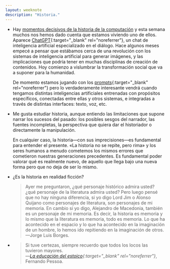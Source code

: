 ```yaml
---
layout: weeknote
description: "Historia."
---
```


- Hay [momentos decisivos de la historia de la computación][3] y esta semana
  muchos nos hemos dado cuenta que estamos viviendo uno de ellos. Aparece
  [ChatGPT][1]{:target="_blank" rel="noreferrer"}, un chat de inteligencia
  artificial especializado en el diálogo. Hace algunos meses empecé a pensar que
  estábamos cerca de una revolución con los sistemas de inteligencia artificial
  para generar imágenes, y las implicaciones que podría tener en muchas
  disciplinas de creación de contenidos. Hoy comienzo a vislumbrar la
  transformación social que va a suponer para la humanidad.

  De momento estamos jugando con los [prompts][4]{:target="_blank" rel="noreferrer"}
  pero lo verdaderamente interesante vendrá cuando tengamos distintas
  inteligencias artificiales entrenadas con propósitos específicos, conectadas
  entre ellas y otros sistemas, e integradas a través de distintas interfaces:
  texto, voz, etc.


- Me gusta estudiar historia, aunque entiendo las limitaciones que supone narrar
  los sucesos del pasado: los posibles sesgos del narrador, las fuentes
  incompletas, la perspectiva que quiera dar el historiador o directamente la
  manipulación.

  En cualquier caso, la historia—con sus imprecisiones—es fundamental para
  entender el presente. «La historia no se repite, pero rima» y los seres
  humanos a menudo cometemos los mismos errores que cometieron nuestras
  generaciones precedentes. Es fundamental poder valorar qué es realmente nuevo,
  de aquello que llega bajo una nueva forma pero que no deja de ser lo mismo. 


- ¿Es la historia en realidad ficción?

  > Ayer me preguntaron, ¿qué personaje histórico admira usted? ¿qué personaje
  de la literatura admira usted? Pero luego pensé que no hay ninguna diferencia,
  si yo digo Lord Jim o Alonso Quijano como personajes de literatura, son
  personajes de mi memoria. En cambio si yo digo, Alejandro de Macedonia,
  también es un personaje de mi memoria. Es decir, la historia es memoria y lo
  mismo que la literatura es memoria, todo es memoria. Lo que ha acontecido en
  el espacio y lo que ha acontecido en la imaginación de un hombre, lo hemos ido
  repitiendo en la imaginación de otros.  
  > —Jorge Luis Borges.


- > Si tuve certezas, siempre recuerdo que todos los locos las tuvieron mayores.  
  > —*[La educación del estoico][2]{:target="_blank" rel="noreferrer"}*, Fernando Pessoa.


[1]: https://openai.com/blog/chatgpt/
[2]: https://www.goodreads.com/book/show/3381427-la-educaci-n-del-estoico
[3]: /decisive-moments-in-history-of-computing/
[4]: https://github.com/f/awesome-chatgpt-prompts
